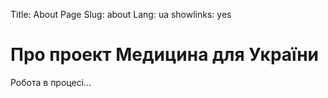 Title: About Page
Slug: about
Lang: ua
showlinks: yes

# Про проект Медицина для України

Робота в процесі...